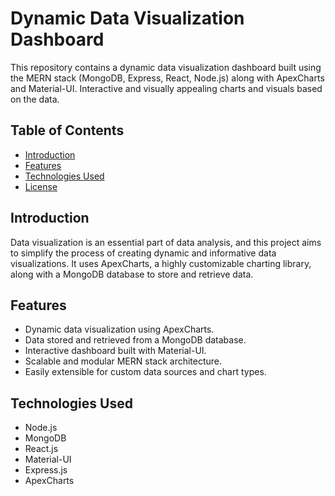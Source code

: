 
# Dynamic Data Visualization Dashboard

This repository contains a dynamic data visualization dashboard built using the MERN stack (MongoDB, Express, React, Node.js) along with ApexCharts and Material-UI. Interactive and visually appealing charts and visuals based on the data.

## Table of Contents

- [Introduction](#introduction)
- [Features](#features)
- [Technologies Used](#technologies-used)
- [License](#license)

## Introduction

Data visualization is an essential part of data analysis, and this project aims to simplify the process of creating dynamic and informative data visualizations. It uses ApexCharts, a highly customizable charting library, along with a MongoDB database to store and retrieve data.

## Features

- Dynamic data visualization using ApexCharts.
- Data stored and retrieved from a MongoDB database.
- Interactive dashboard built with Material-UI.
- Scalable and modular MERN stack architecture.
- Easily extensible for custom data sources and chart types.

## Technologies Used

- Node.js
- MongoDB
- React.js
- Material-UI
- Express.js
- ApexCharts



